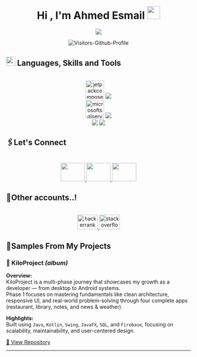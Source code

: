 <h1 align="center"><b>Hi , I'm Ahmed Esmail </b><img src="https://media.giphy.com/media/hvRJCLFzcasrR4ia7z/giphy.gif" width="35"></h1>

<p align="center">
  <a href="https://github.com/DenverCoder1/readme-typing-svg">
    <img src="https://readme-typing-svg.herokuapp.com?font=Time+New+Roman&color=cyan&size=25&center=true&vCenter=true&width=600&height=100&lines=I'm+Ahmed+Mohamed+Mohamed+Esmail..&hearts;++;Android+App+Developer;Computer+Science+Student;Java+%2B+Kotlin+%3D+%E2%99%A5;Active+Learner/Researcher;Love+to+learn+new+stuffs..<3">
  </a>
</p>

<p align="center">
  <img src="https://komarev.com/ghpvc/?username=ahmedmmesmail&label=Visitors-Github-Profile&style=flat-square" alt="Visitors-Github-Profile">
</p>



###
## <img src="https://media2.giphy.com/media/QssGEmpkyEOhBCb7e1/giphy.gif?cid=ecf05e47a0n3gi1bfqntqmob8g9aid1oyj2wr3ds3mg700bl&rid=giphy.gif" width ="25"><b> Languages, Skills and Tools</b>
<br>
<div align="center">
  <img src="https://cdn.jsdelivr.net/gh/devicons/devicon/icons/jetpackcompose/jetpackcompose-original.svg" height="50" alt="jetpackcompose logo"  />
   <img src="https://skillicons.dev/icons?i=java,kotlin,androidstudio" /><br>
  <img src="https://cdn.jsdelivr.net/gh/devicons/devicon/icons/microsoftsqlserver/microsoftsqlserver-plain-wordmark.svg" height="50" alt="microsoftsqlserver logo"  />
    <img src="https://skillicons.dev/icons?i=html,css,cpp,python" /><br>
    <img src="https://skillicons.dev/icons?i=github,vscode,sqlite" />
   <img src="https://skillicons.dev/icons?i=firebase,gradle,idea"/>
</div>

###
## <b>🖇️Let's Connect</b>
<br>
<div align='left'>

<div align="center">
  <a href="https://linkedin.com/in/ahmedmmesmail" target="_blank"><img src="https://skillicons.dev/icons?i=linkedin" width="66" height="50" />
  </a>
  <a href="mailto:ahmedmme.26@gmail.com" target="_blank"><img src="https://skillicons.dev/icons?i=gmail"  width="66" height="50"/>
  </a>
  <a href="https://www.instagram.com/ahmed.mm.esmail/" target="_blank"><img src="https://skillicons.dev/icons?i=instagram"  width="66" height="50"/>
  </a>
  </div>

  
  ###
## <b>🤞Other accounts..!</b>
<br>
<div align='left'>

<div align="center">

  <a href="https://www.hackerrank.com/profile/am8064671" target="_blank">
    <img src="https://raw.githubusercontent.com/maurodesouza/profile-readme-generator/master/src/assets/icons/social/hackerrank/default.svg" width="56" height="40" alt="hackerrank logo"  />
  </a>
  <a href="https://stackoverflow.com/users/20845756/ahmed-esmail" target="_blank">
    <img src="https://skillicons.dev/icons?i=stackoverflow" width="56" height="40" alt="stackoverflow logo"  />
    
  </a>
</div>

## <b>🚀Samples From My Projects</b>
### 🧭 KiloProject ***(album)***

**Overview:**  
KiloProject is a multi-phase journey that showcases my growth as a developer — from desktop to Android systems.  
Phase 1 focuses on mastering fundamentals like clean architecture, responsive UI, and real-world problem-solving through four complete apps (restaurant, library, notes, and news & weather).  

**Highlights:**  
Built using `Java`, `Kotlin`, `Swing`, `JavaFX`, `SQL`, and `Firebase`, focusing on scalability, maintainability, and user-centered design.

[🔗 View Repository](https://github.com/ahmedmmesmail/KiloProject)


<!--<h3>Al-Dunya Ayh (NewsWide)</h3>
<p>Project Overview: Newsly is a modern Android app that delivers real-time news headlines and accurate weather updates in one seamless experience. It features a clean, minimal interface designed for fast browsing and easy readability.
Development Highlights: Built with Kotlin, using Retrofit for API integration and RecyclerView for dynamic content rendering. Implemented Dark/Light mode, Swipe-to-Refresh, and error handling for a polished user experience. Focused on writing clean, maintainable code and following MVVM architecture for scalability and clarity.
</p>
<a href="https://github.com/ahmedmmesmail/NewsWide" target="_blank"> <p>repo link</p> </a>-->
  
<hr>


